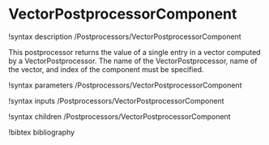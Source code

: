 # VectorPostprocessorComponent

!syntax description /Postprocessors/VectorPostprocessorComponent

This postprocessor returns the value of a single entry in a vector computed
by a VectorPostprocessor.  The name of the VectorPostprocessor, name of the
vector, and index of the component must be specified.

!syntax parameters /Postprocessors/VectorPostprocessorComponent

!syntax inputs /Postprocessors/VectorPostprocessorComponent

!syntax children /Postprocessors/VectorPostprocessorComponent

!bibtex bibliography
